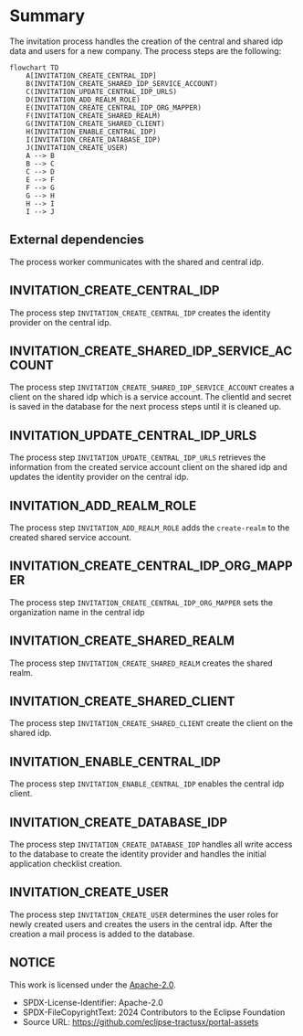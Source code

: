 # Summary

The invitation process handles the creation of the central and shared idp data and users for a new company. The process steps are the following:

```mermaid
flowchart TD
    A[INVITATION_CREATE_CENTRAL_IDP]
    B(INVITATION_CREATE_SHARED_IDP_SERVICE_ACCOUNT)
    C(INVITATION_UPDATE_CENTRAL_IDP_URLS)
    D(INVITATION_ADD_REALM_ROLE)
    E(INVITATION_CREATE_CENTRAL_IDP_ORG_MAPPER)
    F(INVITATION_CREATE_SHARED_REALM)
    G(INVITATION_CREATE_SHARED_CLIENT)
    H(INVITATION_ENABLE_CENTRAL_IDP)
    I(INVITATION_CREATE_DATABASE_IDP)
    J(INVITATION_CREATE_USER)
    A --> B
    B --> C
    C --> D
    E --> F
    F --> G
    G --> H
    H --> I
    I --> J
```

## External dependencies

The process worker communicates with the shared and central idp.

## INVITATION_CREATE_CENTRAL_IDP

The process step `INVITATION_CREATE_CENTRAL_IDP` creates the identity provider on the central idp.

## INVITATION_CREATE_SHARED_IDP_SERVICE_ACCOUNT

The process step `INVITATION_CREATE_SHARED_IDP_SERVICE_ACCOUNT` creates a client on the shared idp which is a service account. The clientId and secret is saved in the database for the next process steps until it is cleaned up.

## INVITATION_UPDATE_CENTRAL_IDP_URLS

The process step `INVITATION_UPDATE_CENTRAL_IDP_URLS` retrieves the information from the created service account client on the shared idp and updates the identity provider on the central idp.

## INVITATION_ADD_REALM_ROLE

The process step `INVITATION_ADD_REALM_ROLE` adds the `create-realm` to the created shared service account.

## INVITATION_CREATE_CENTRAL_IDP_ORG_MAPPER

The process step `INVITATION_CREATE_CENTRAL_IDP_ORG_MAPPER` sets the organization name in the central idp

## INVITATION_CREATE_SHARED_REALM

The process step `INVITATION_CREATE_SHARED_REALM` creates the shared realm.

## INVITATION_CREATE_SHARED_CLIENT

The process step `INVITATION_CREATE_SHARED_CLIENT` create the client on the shared idp.

## INVITATION_ENABLE_CENTRAL_IDP

The process step `INVITATION_ENABLE_CENTRAL_IDP` enables the central idp client.

## INVITATION_CREATE_DATABASE_IDP

The process step `INVITATION_CREATE_DATABASE_IDP` handles all write access to the database to create the identity provider and handles the initial application checklist creation.

## INVITATION_CREATE_USER

The process step `INVITATION_CREATE_USER` determines the user roles for newly created users and creates the users in the central idp. After the creation a mail process is added to the database.

## NOTICE

This work is licensed under the [Apache-2.0](https://www.apache.org/licenses/LICENSE-2.0).

- SPDX-License-Identifier: Apache-2.0
- SPDX-FileCopyrightText: 2024 Contributors to the Eclipse Foundation
- Source URL: https://github.com/eclipse-tractusx/portal-assets
